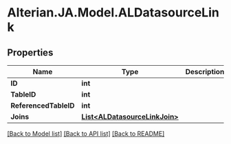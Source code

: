 # Alterian.JA.Model.ALDatasourceLink

## Properties

Name | Type | Description | Notes
------------ | ------------- | ------------- | -------------
**ID** | **int** |  | [optional] 
**TableID** | **int** |  | [optional] 
**ReferencedTableID** | **int** |  | [optional] 
**Joins** | [**List&lt;ALDatasourceLinkJoin&gt;**](ALDatasourceLinkJoin.md) |  | [optional] 

[[Back to Model list]](../README.md#documentation-for-models) [[Back to API list]](../README.md#documentation-for-api-endpoints) [[Back to README]](../README.md)

